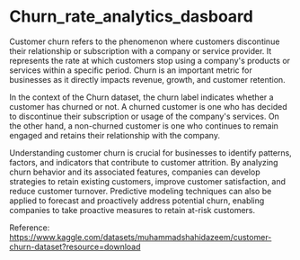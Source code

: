 # Churn_rate_analytics_dasboard
Customer churn refers to the phenomenon where customers discontinue their relationship or subscription with a company or service provider. It represents the rate at which customers stop using a company's products or services within a specific period. Churn is an important metric for businesses as it directly impacts revenue, growth, and customer retention.

In the context of the Churn dataset, the churn label indicates whether a customer has churned or not. A churned customer is one who has decided to discontinue their subscription or usage of the company's services. On the other hand, a non-churned customer is one who continues to remain engaged and retains their relationship with the company.

Understanding customer churn is crucial for businesses to identify patterns, factors, and indicators that contribute to customer attrition. By analyzing churn behavior and its associated features, companies can develop strategies to retain existing customers, improve customer satisfaction, and reduce customer turnover. Predictive modeling techniques can also be applied to forecast and proactively address potential churn, enabling companies to take proactive measures to retain at-risk customers.

Reference: https://www.kaggle.com/datasets/muhammadshahidazeem/customer-churn-dataset?resource=download
